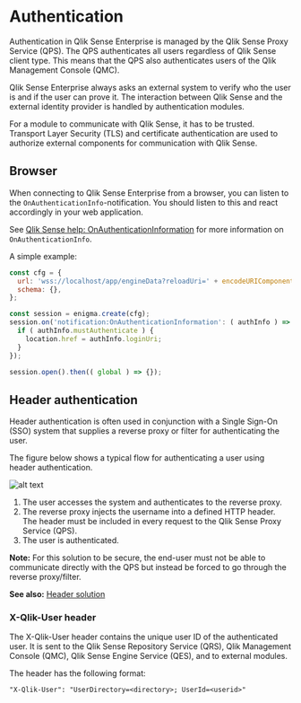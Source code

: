 # Authentication

Authentication in Qlik Sense Enterprise is managed by the Qlik Sense Proxy Service (QPS). The QPS authenticates all users regardless of Qlik Sense client type. This means that the QPS also authenticates users of the Qlik Management Console (QMC).

Qlik Sense Enterprise always asks an external system to verify who the user is and if the user can prove it. The interaction between Qlik Sense and the external identity provider is handled by authentication modules.

For a module to communicate with Qlik Sense, it has to be trusted. Transport Layer Security (TLS) and certificate authentication are used to authorize external components for communication with Qlik Sense.

## Browser

When connecting to Qlik Sense Enterprise from a browser, you can listen to the  `OnAuthenticationInfo`-notification. You should listen to this and react accordingly
in your web application.

See [Qlik Sense help: OnAuthenticationInformation](https://help.qlik.com/en-US/sense-developer/Subsystems/ProxyServiceAPI/Content/ProxyServiceAPI/ProxyServiceAPI-Msgs-Proxy-Clients-OnAuthenticationInformation.htm) for more information on `OnAuthenticationInfo`.

A simple example:

```javascript
const cfg = {
  url: 'wss://localhost/app/engineData?reloadUri=' + encodeURIComponent(location.href),
  schema: {},
};

const session = enigma.create(cfg);
session.on('notification:OnAuthenticationInformation': ( authInfo ) => {
  if ( authInfo.mustAuthenticate ) {
    location.href = authInfo.loginUri;
  }
});

session.open().then(( global ) => {});
```

## Header authentication

Header authentication is often used in conjunction with a Single Sign-On (SSO) system that supplies a reverse proxy or filter for authenticating the user.

The figure below shows a typical flow for authenticating a user using header authentication.

![alt text](authentication-process.png "Authentication process")

1. The user accesses the system and authenticates to the reverse proxy.
2. The reverse proxy injects the username into a defined HTTP header.
The header must be included in every request to the Qlik Sense Proxy Service (QPS).
3. The user is authenticated.

**Note:** For this solution to be secure, the end-user must not be able to communicate directly with the QPS but instead be forced to go through the reverse proxy/filter.

**See also:** [Header solution](http://help.qlik.com/en-US/sense/Subsystems/PlanningQlikSenseDeployments/Content/Server/Server-Security-Authentication-Solutions-Header-Solution.htm)


### X-Qlik-User header

The X-Qlik-User header contains the unique user ID of the authenticated user. It is sent to the Qlik Sense Repository Service (QRS), Qlik Management Console (QMC), Qlik Sense Engine Service (QES), and to external modules.

The header has the following format:

`"X-Qlik-User": "UserDirectory=<directory>; UserId=<userid>"`
